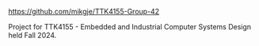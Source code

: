 https://github.com/mikgje/TTK4155-Group-42

Project for TTK4155 - Embedded and Industrial Computer Systems Design held Fall 2024.